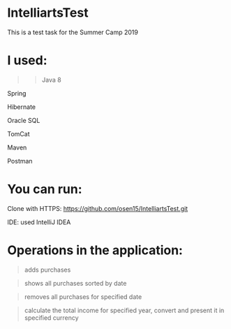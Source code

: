 # IntelliartsTest
This is a test task for the Summer Camp 2019
# I used:
>>Java 8

Spring

Hibernate

Oracle SQL

TomCat

Maven

Postman
# You can run:
Clone with HTTPS: https://github.com/osen15/IntelliartsTest.git

IDE: used IntelliJ IDEA
# Operations in the application:
>adds purchases

>shows all purchases sorted by date

>removes all purchases for specified date

>calculate the total income for specified year, convert and present it in specified currency

